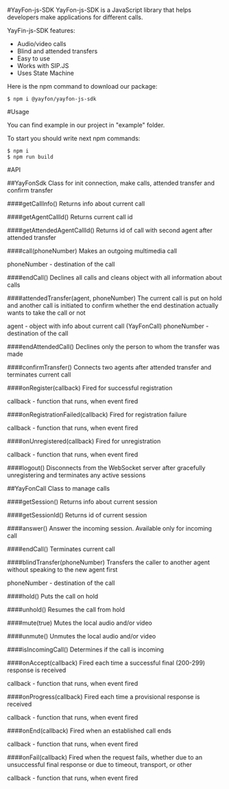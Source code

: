 #YayFon-js-SDK
YayFon-js-SDK is a JavaScript library that helps developers make applications for different calls.

YayFin-js-SDK features:
- Audio/video calls
- Blind and attended transfers
- Easy to use
- Works with SIP.JS
- Uses State Machine

Here is the npm command to download our package:

    $ npm i @yayfon/yayfon-js-sdk



#Usage

You can find example in our project in "example" folder.

To start you should write next npm commands:

    $ npm i
    $ npm run build 


#API

##YayFonSdk 
Class for init connection, make calls, attended transfer and confirm transfer

####getCallInfo()
Returns info about current call

####getAgentCallId()
Returns current call id

####getAttendedAgentCallId()
Returns id of call with second agent after attended transfer

####call(phoneNumber)
Makes an outgoing multimedia call

phoneNumber - destination of the call

####endCall()
Declines all calls and cleans object with all information about calls

####attendedTransfer(agent, phoneNumber)
The current call is put on hold and another call is initiated to confirm whether the end destination
actually wants to take the call or not

agent - object with info about current call (YayFonCall)
phoneNumber - destination of the call

####endAttendedCall()
Declines only the person to whom the transfer was made

####confirmTransfer()
Connects two agents after attended transfer and terminates current call

####onRegister(callback)
Fired for successful registration

callback - function that runs, when event fired

####onRegistrationFailed(callback)
Fired for registration failure

callback - function that runs, when event fired

####onUnregistered(callback)
Fired for unregistration

callback - function that runs, when event fired

####logout()
Disconnects from the WebSocket server after gracefully unregistering and terminates any active sessions

##YayFonCall
Class to manage calls

####getSession()
Returns info about current session

####getSessionId()
Returns id of current session

####answer()
Answer the incoming session. Available only for incoming call

####endCall()
Terminates current call

####blindTransfer(phoneNumber)
Transfers the caller to another agent without speaking to the new agent first

phoneNumber - destination of the call

####hold()
Puts the call on hold

####unhold()
Resumes the call from hold

####mute(true)
Mutes the local audio and/or video

####unmute()
Unmutes the local audio and/or video

####isIncomingCall() 
Determines if the call is incoming

####onAccept(callback)
Fired each time a successful final (200-299) response is received

callback - function that runs, when event fired

####onProgress(callback)
Fired each time a provisional response is received

callback - function that runs, when event fired

####onEnd(callback)
Fired when an established call ends

callback - function that runs, when event fired

####onFail(callback)
Fired when the request fails, whether due to an unsuccessful final response or due to timeout, transport, or other

callback - function that runs, when event fired
